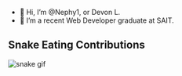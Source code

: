 - 👋 Hi, I’m @Nephy1, or Devon L.
- 🌱 I’m a recent Web Developer graduate at SAIT.

## Snake Eating Contributions
![snake gif](https://github.com/Nephy1/Nephy1/blob/output/github-contribution-grid-snake.gif)
<!---
Nephy1/Nephy1 is a ✨ special ✨ repository because its `README.md` (this file) appears on your GitHub profile.
You can click the Preview link to take a look at your changes.
--->
